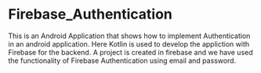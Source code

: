 # Firebase_Authentication
This is an Android Application that shows how to implement Authentication in an android application.
Here Kotlin is used to develop the appliction with Firebase for the backend.
A project is created in firebase and we have used the functionality of Firebase Authentication using email and password.
